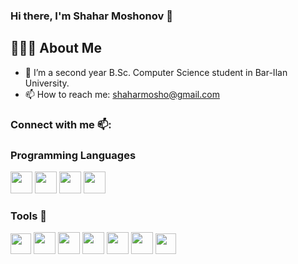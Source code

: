 ### Hi there, I'm Shahar Moshonov  👋

## 👨🏻‍💻 About Me

- 📖 I’m a second year B.Sc. Computer Science student in Bar-Ilan University.
- 📫 How to reach me:  shaharmosho@gmail.com



### Connect with me 📫:




      

### Programming Languages 

<img src="https://user-images.githubusercontent.com/117023310/227273273-947221e5-6b54-418d-b092-92518fe9dd18.png" width="35" height="35"> <img src="https://user-images.githubusercontent.com/117023310/227273060-ccb5f827-062b-4791-a5e0-92448a1fc464.png" width="35" height="35"> <img src="https://user-images.githubusercontent.com/117023310/227273373-210cb87c-d7c0-4308-9d26-ae11158532c8.png" width="35" height="35"> <img src="https://user-images.githubusercontent.com/117023310/227272779-0bc164e9-c670-4f22-a808-8f9fa2ec01ce.png" width="35" height="35">




### Tools 🔧

<img src="https://camo.githubusercontent.com/5fa137d222dde7b69acd22c6572a065ce3656e6ffa1f5e88c1b5c7a935af3cc6/68747470733a2f2f63646e2e6a7364656c6976722e6e65742f67682f64657669636f6e732f64657669636f6e2f69636f6e732f7673636f64652f7673636f64652d6f726967696e616c2e737667" width="33" height="33"> <img src="https://user-images.githubusercontent.com/57855070/98332075-a4b2b580-2006-11eb-95ff-906388b38446.png" width="35" height="35">
<img src="https://user-images.githubusercontent.com/117023310/227239758-eba010f4-60d6-46ac-a5d7-80ea293eeab0.png" width="35" height="35">
<img src="https://user-images.githubusercontent.com/117023310/227238951-f7d9baf5-971c-4699-bf8e-16b2ddcd7a99.png" width="35" height="35">
<img src="https://user-images.githubusercontent.com/117023310/227238990-e0701b59-aee1-4341-b00d-bc76df9903c8.png" width="35" height="35">
<img src="https://user-images.githubusercontent.com/117023310/227240073-fb3f1372-3491-494c-a687-5cd8a5941af7.png" width="35" height="35">
<img src="https://user-images.githubusercontent.com/117023310/227271675-80e26af5-5361-4159-9143-d0fd8a6ded7a.png" width="33" height="33">
